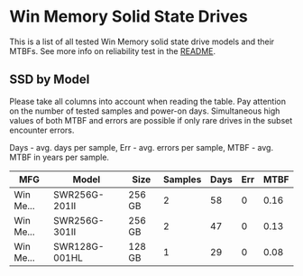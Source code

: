 Win Memory Solid State Drives
=============================

This is a list of all tested Win Memory solid state drive models and their MTBFs. See
more info on reliability test in the [README](https://github.com/linuxhw/SMART).

SSD by Model
------------

Please take all columns into account when reading the table. Pay attention on the
number of tested samples and power-on days. Simultaneous high values of both MTBF
and errors are possible if only rare drives in the subset encounter errors.

Days - avg. days per sample,
Err  - avg. errors per sample,
MTBF - avg. MTBF in years per sample.

| MFG       | Model              | Size   | Samples | Days  | Err   | MTBF |
|-----------|--------------------|--------|---------|-------|-------|------|
| Win Me... | SWR256G-201II      | 256 GB | 2       | 58    | 0     | 0.16   |
| Win Me... | SWR256G-301II      | 256 GB | 2       | 47    | 0     | 0.13   |
| Win Me... | SWR128G-001HL      | 128 GB | 1       | 29    | 0     | 0.08   |
